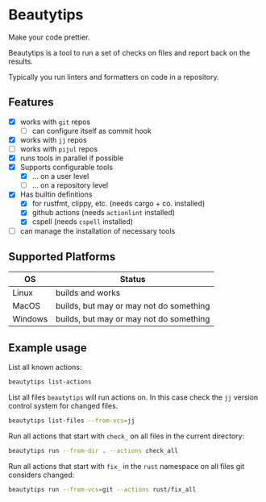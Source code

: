 # Beautytips

Make your code prettier.

Beautytips is a tool to run a set of checks on files and report back on the
results.

Typically you run linters and formatters on code in a repository.

## Features

* [x] works with `git` repos
  * [ ] can configure itself as commit hook
* [x] works with `jj` repos
* [ ] works with `pijul` repos
* [x] runs tools in parallel if possible
* [x] Supports configurable tools
  * [x] ... on a user level
  * [ ] ... on a repository level
* [x] Has builtin definitions
  * [x] for rustfmt, clippy, etc. (needs cargo + co. installed)
  * [x] github actions (needs `actionlint` installed)
  * [x] cspell (needs `cspell` installed)
* [ ] can manage the installation of necessary tools

## Supported Platforms

| OS      | Status                                  |
| ------- | --------------------------------------- |
| Linux   | builds and works                        |
| MacOS   | builds, but may or may not do something |
| Windows | builds, but may or may not do something |

## Example usage

List all known actions:

```sh
beautytips list-actions
```

List all files `beautytips` will run actions on. In this case check the
`jj` version control system for changed files.

```sh
beautytips list-files --from-vcs=jj
```

Run all actions that start with `check_` on all files in the current
directory:

```sh
beautytips run --from-dir . --actions check_all
```

Run all actions that start with `fix_` in the `rust` namespace on all files
git considers changed:

```sh
beautytips run --from-vcs=git --actions rust/fix_all
```
